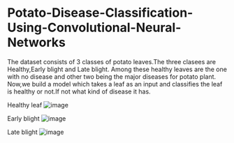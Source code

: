 # Potato-Disease-Classification-Using-Convolutional-Neural-Networks
The dataset consists of 3 classes of potato leaves.The three clasees are Healthy,Early blight and Late blight. Among these healthy leaves are the one with no disease and other two being the major diseases for potato plant. Now,we build a model which takes a leaf as an input and classifies the leaf is healthy or not.If not what kind of disease it has.

Healthy leaf
![image](https://user-images.githubusercontent.com/95140809/185398541-7057ed6d-4227-47df-ac7e-73d8fdae1ee0.png)

Early blight
![image](https://user-images.githubusercontent.com/95140809/185398631-dcda9aed-9543-44ae-9541-d309c836ba1b.png)

Late blight
![image](https://user-images.githubusercontent.com/95140809/185398660-c75e4704-c8d0-49ae-bf30-55bcf37e5067.png)
